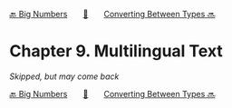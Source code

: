 [🔙 Big Numbers][previous-chapter]&nbsp;&nbsp;&nbsp;&nbsp;&nbsp;&nbsp;&nbsp;[🏡][readme]&nbsp;&nbsp;&nbsp;&nbsp;&nbsp;&nbsp;&nbsp;[Converting Between Types 🔜][upcoming-chapter]

# Chapter 9. Multilingual Text

_Skipped, but may come back_

[🔙 Big Numbers][previous-chapter]&nbsp;&nbsp;&nbsp;&nbsp;&nbsp;&nbsp;&nbsp;[🏡][readme]&nbsp;&nbsp;&nbsp;&nbsp;&nbsp;&nbsp;&nbsp;[Converting Between Types 🔜][upcoming-chapter]

[readme]: README.md
[previous-chapter]: ch08-big-numbers.md
[upcoming-chapter]: ch10-converting-between-types.md
